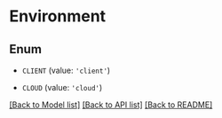 # Environment


## Enum

* `CLIENT` (value: `'client'`)

* `CLOUD` (value: `'cloud'`)

[[Back to Model list]](../README.md#documentation-for-models) [[Back to API list]](../README.md#documentation-for-api-endpoints) [[Back to README]](../README.md)


